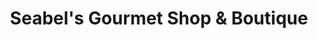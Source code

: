 ---
title: "Seabel's Gourmet Shop & Boutique"
url: /pueblo/seabels-gourmet-shop-und-boutique/
shop: Andenken
---